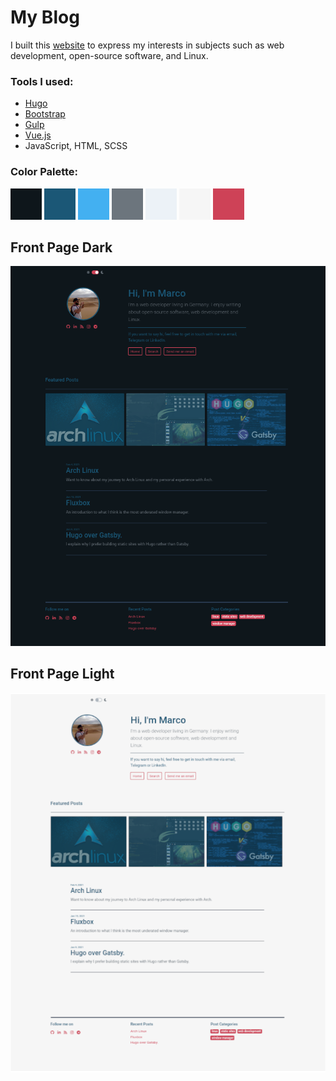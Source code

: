 # My Blog
I built this [website](https://blog.marcocadete.com/) to express my interests in subjects such as web development, open-source software, and Linux.  

### Tools I used:
- [Hugo](https://gohugo.io/)
- [Bootstrap](https://getbootstrap.com/)
- [Gulp](https://gulpjs.com/)
- [Vue.js](https://vuejs.org/)
- JavaScript, HTML, SCSS  

### Color Palette: 

![Dark Background](./readme_images/color_palette/dark-bg.png)
![Blue](./readme_images/color_palette/blue.png)
![Light blue](./readme_images/color_palette/light-blue.png)
![Grey](./readme_images/color_palette/grey.png)
![Baby Blue](./readme_images/color_palette/baby-blue.png)
![Light Background](./readme_images/color_palette/light-bg.png)
![Red](./readme_images/color_palette/red.png)  

## Front Page Dark
![A screenshot of the dark front page of my blog](./readme_images/front-page__dark.png)  


## Front Page Light
![A screenshot of the light front page of my blog](./readme_images/front-page__light.png)
